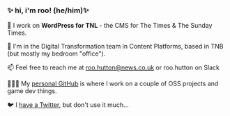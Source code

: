 ### ✨ hi, i'm roo! (he/him)✨

📰 I work on **WordPress for TNL** - the CMS for The Times & The Sunday Times.

🤖 I'm in the Digital Transformation team in Content Platforms, based in TNB (but mostly my bedroom "office").

📫 Feel free to reach me at roo.hutton@news.co.uk or roo.hutton on Slack

🧑‍🤝‍🧑 My [personal GitHub](https://github.com/barneyboo) is where I work on a couple of OSS projects and game dev things.

🐦 I [have a Twitter](https://twitter.com/thisistheroos), but don't use it much...
